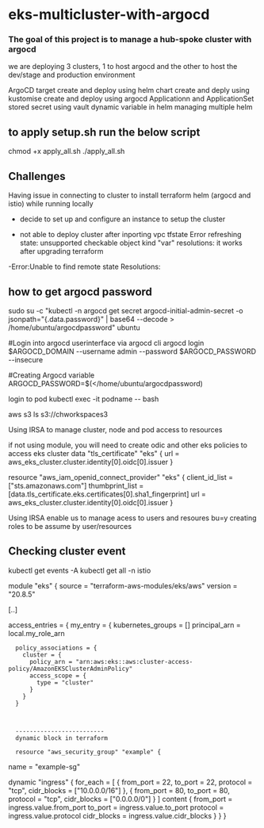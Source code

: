 # eks-multicluster-with-argocd

### The goal of this project is to manage a hub-spoke cluster with argocd

we are deploying 3 clusters, 1 to host argocd and the other to host the dev/stage and production environment

ArgoCD target
create and deploy using helm chart
create and deply using kustomise
create and deploy using argocd Applicationn and ApplicationSet
stored secret using vault
dynamic variable in helm
managing multiple helm


## to apply setup.sh run the below script
chmod +x apply_all.sh
./apply_all.sh


## Challenges
Having issue in connecting to cluster to install terraform helm (argocd and istio) while running locally
- decide to set up and configure an instance to setup the cluster

- not able to deploy cluster after inporting vpc tfstate
Error refreshing state: unsupported checkable object kind "var"
resolutions: it works after upgrading terraform

-Error:Unable to find remote state
Resolutions:

## how to get argocd password


sudo su -c "kubectl -n argocd get secret argocd-initial-admin-secret -o jsonpath="{.data.password}" | base64 --decode > /home/ubuntu/argocdpassword" ubuntu

#Login into argocd userinterface via argocd cli
argocd login $ARGOCD_DOMAIN --username admin --password $ARGOCD_PASSWORD --insecure

#Creating Argocd variable
ARGOCD_PASSWORD=$(</home/ubuntu/argocdpassword)


login to pod 
kubectl exec -it podname -- bash

aws s3 ls s3://chworkspaces3

Using IRSA to manage cluster, node and pod access to resources

if not using module, you will need to create odic and other eks policies to access eks cluster
data "tls_certificate" "eks" {
  url = aws_eks_cluster.cluster.identity[0].oidc[0].issuer
}

resource "aws_iam_openid_connect_provider" "eks" {
  client_id_list  = ["sts.amazonaws.com"]
  thumbprint_list = [data.tls_certificate.eks.certificates[0].sha1_fingerprint]
  url             = aws_eks_cluster.cluster.identity[0].oidc[0].issuer
}

Using IRSA enable us to manage acess to users and resoures bu=y creating roles to be assume by user/resources 

## Checking cluster event
kubectl get events -A
kubectl get all -n istio









module "eks" {
  source  = "terraform-aws-modules/eks/aws"
  version = "20.8.5"

  [..]

  access_entries = {
    my_entry = {
      kubernetes_groups = []
      principal_arn     = local.my_role_arn

      policy_associations = {
        cluster = {
          policy_arn = "arn:aws:eks::aws:cluster-access-policy/AmazonEKSClusterAdminPolicy"
          access_scope = {
            type = "cluster"
          }
        }
      }



      -------------------------
      dynamic block in terraform

      resource "aws_security_group" "example" {
  name = "example-sg"

  dynamic "ingress" {
    for_each = [
      { from_port = 22, to_port = 22, protocol = "tcp", cidr_blocks = ["10.0.0.0/16"] },
      { from_port = 80, to_port = 80, protocol = "tcp", cidr_blocks = ["0.0.0.0/0"] }
    ]
    content {
      from_port   = ingress.value.from_port
      to_port     = ingress.value.to_port
      protocol    = ingress.value.protocol
      cidr_blocks = ingress.value.cidr_blocks
    }
  }
}
